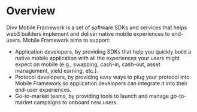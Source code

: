 # Overview

Divv Mobile Framework is a set of software SDKs and services that
helps web3 builders implement and deliver native mobile experiences to
end-users. Mobile Framework aims to support:

- Application developers, by providing SDKs that help you quickly
  build a native mobile application with all the experiences your
  users might expect on mobile (e.g., swapping, cash-in, cash-out,
  asset management, yield earning, etc.).
- Protocol developers, by providing easy ways to plug your protocol
  into Mobile Framework so application developers can integrate it into
  their end-user experiences.
- Go-to-market teams, by providing tools to launch and manage
  go-to-market campaigns to onboard new users.

